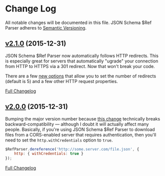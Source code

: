 # Change Log
All notable changes will be documented in this file.
JSON Schema $Ref Parser adheres to [Semantic Versioning](http://semver.org/).


## [v2.1.0](https://github.com/BigstickCarpet/json-schema-ref-parser/tree/v2.1.0) (2015-12-31)

JSON Schema $Ref Parser now automatically follows HTTP redirects. This is especially great for servers that automatically "ugrade" your connection from HTTP to HTTPS via a 301 redirect. Now that won't break your code.

There are a few [new options](https://github.com/BigstickCarpet/json-schema-ref-parser/blob/master/docs/options.md) that allow you to set the number of redirects (default is 5) and a few other HTTP request properties.

[Full Changelog](https://github.com/BigstickCarpet/json-schema-ref-parser/compare/v2.0.0...v2.1.0)


## [v2.0.0](https://github.com/BigstickCarpet/json-schema-ref-parser/tree/v2.0.0) (2015-12-31)

Bumping the major version number because [this change](https://github.com/BigstickCarpet/json-schema-ref-parser/pull/5) technically breaks backward-compatibility &mdash; although I doubt it will actually affect many people.  Basically, if you're using JSON Schema $Ref Parser to download files from a CORS-enabled server that requires authentication, then you'll need to set the `http.withCredentials` option to `true`.

```javascript
$RefParser.dereference('http://some.server.com/file.json', {
    http: { withCredentials: true }
});
```

[Full Changelog](https://github.com/BigstickCarpet/json-schema-ref-parser/compare/v1.4.1...v2.0.0)
